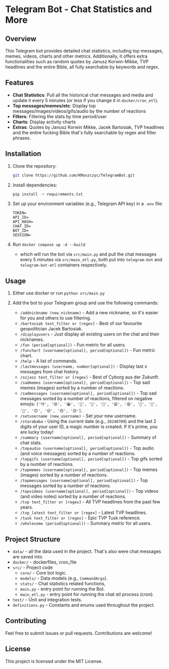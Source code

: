 # Telegram Bot - Chat Statistics and More

## Overview
This Telegram bot provides detailed chat statistics, including top messages, memes, videos, charts and other metrics. Additionally, it offers extra functionalities such as random quotes by Janusz Korwin-Mikke, TVP headlines and the entire Bible, all fully searchable by keywords and regex.

## Features
- **Chat Statistics**: Pull all the historical chat messages and media and update it every 5 minutes (or less if you change it in `docker/cron_etl`).
- **Top messages/memes/etc**: Display top messages/images/videos/gifs/audio by the number of reactions
- **Filters**: Filtering the stats by time period/user
- **Charts**: Display activity charts
- **Extras**: Quotes by Janusz Korwin Mikke, Jacek Bartosiak, TVP headlines and the entire fucking Bible that's fully searchable by regex and filter phrases.

## Installation
1. Clone the repository:
    ```bash
    git clone https://github.com/KMoszczyc/TelegramBot.git
    ```

2. Install dependencies:
    ```bash
    pip install -r requirements.txt
    ```

3. Set up your environment variables (e.g., Telegram API key) in a `.env` file:
    ```
    TOKEN=
    API_ID=
    API_HASH=
    CHAT_ID=
    BOT_ID=
    SESSION=
    ```
 4. Run `docker compose up -d --build`
    - which will run the bot via `src/main.py` and pull the chat messages every 5 minutes via `src/main_etl.py`, both put into  `telegram-bot` and  `telegram-bot-etl` containers respectively.

## Usage
1. Either use docker or run `python src/main.py`

2. Add the bot to your Telegram group and use the following commands:
    - `/addnickname (new_nickname)` - Add a new nickname, so it's easier for you and others to use filtering.
    - `/bartosiak text_filter or [regex]` - Best of our favourite geopolitician Jacek Bartosiak.
    - `/displayusers` - Just display all existing users on the chat and their nicknames.
    - `/fun (period[optional])` - Fun metric for all users.
    - `/funchart (username[optional], period[optional])` - Fun metric chart.
    - `/help` - A list of commands.
    - `/lastmessages (username, number[optional])` - Display last x messages from chat history.
    - `/ozjasz text_filter or [regex]` - Best of Cyborg aus der Zukunft.
    - `/sadmemes (username[optional], period[optional])` - Top sad memes (images) sorted by a number of reactions.
    - `/sadmessages (username[optional], period[optional])` - Top sad messages sorted by a number of reactions, filtered on negative emojis: `['👎', '😢', '😭', '🤬', '🤡', '💩', '😫', '😩', '🥶', '🤨', '🧐', '🙃', '😒', '😠', '😣']`.
    - `/setusername (new_username)` - Set your new username.
    - `/starababa` - Using the current date (e.g., `20240709`) and the last 2 digits of your user ID, a magic number is created. If it's prime, you are lucky today!
    - `/summary (username[optional], period[optional])` - Summary of chat stats.
    - `/topaudio (username[optional], period[optional])` - Top audio (and voice messages) sorted by a number of reactions.
    - `/topgifs (username[optional], period[optional])` - Top gifs sorted by a number of reactions.
    - `/topmemes (username[optional], period[optional])` - Top memes (images) sorted by a number of reactions.
    - `/topmessages (username[optional], period[optional])` - Top messages sorted by a number of reactions.
    - `/topvideos (username[optional], period[optional])` - Top videos (and video notes) sorted by a number of reactions.
    - `/tvp text_filter or [regex]` - All TVP headlines from the past few years.
    - `/tvp_latest text_filter or [regex]` - Latest TVP headlines.
    - `/tusk text_filter or [regex]` - Epic TVP Tusk reference.
    - `/wholesome (period[optional])` - Summary metric for all users.

## Project Structure
- `data/` - all the data used in the project. That's also were chat messages are saved into.
- `docker/` - dockerfiles, cron_file
- `src/` - Project code
  - `core/` - Core bot logic.
  - `models/` - Data models (e.g., `CommandArgs`).
  - `stats/` - Chat statistics related functions,
  - `main.py` - entry point for running the Bot.
  - `main_etl.py` - entry point for running the chat etl process (cron).
- `test/` - Unit and integration tests.
- `definitions.py` - Constants and enums used throughout the project.

## Contributing
Feel free to submit issues or pull requests. Contributions are welcome!

## License
This project is licensed under the MIT License.
